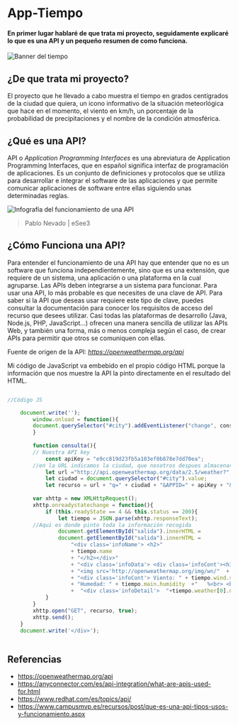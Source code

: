 # App-Tiempo
#### En primer lugar hablaré de que trata mi proyecto, seguidamente explicaré lo que es una API y un pequeño resumen de como funciona.
![Banner del tiempo](https://github.com/eSee3/App-Tiempo/blob/main/Tiempo/assets/banner.PNG)

## ¿De que trata mi proyecto?
El proyecto que he llevado a cabo muestra el tiempo en grados centígrados de la ciudad que quiera, un icono informativo de la situación meteorlógica que hace en el momento, el 
viento en km/h, un porcentaje de la probabilidad de precipitaciones y el nombre de la condición atmosférica.


## ¿Qué es una API?
API o *Application Programming Interfaces* es una abreviatura de Application Programming Interfaces, que en español significa interfaz de programación de aplicaciones. Es un 
conjunto de definiciones y protocolos que se utiliza para desarrollar e integrar el software de las aplicaciones y que permite comunicar aplicaciones de software entre ellas 
siguiendo unas determinadas reglas.


![Infografía del funcionamiento de una API](https://github.com/eSee3/App-Tiempo/blob/main/Tiempo/assets/API.PNG)
> Pablo Nevado | eSee3

## ¿Cómo Funciona una API?
Para entender el funcionamiento de una API hay que entender que no es un software que funciona independientemente, sino que es una extensión, que requiere de un sistema, una
aplicación o una plataforma en la cual agruparse. Las APIs deben integrarse a un sistema para funcionar.
Para usar una API, lo más probable es que necesites de una clave de API. Para saber si la API que deseas usar requiere este tipo de clave, puedes consultar la documentación para
conocer los requisitos de acceso del recurso que desees utilizar.
Casi todas las plataformas de desarrollo (Java, Node.js, PHP, JavaScript...) ofrecen una manera sencilla de utilizar las APIs Web, y también una forma, más o menos compleja según el caso, de crear APIs para permitir que otros se comuniquen con ellas.

Fuente de origen de la API: *https://openweathermap.org/api*

Mi código de JavaScript va embebido en el propio código HTML porque la información que nos muestre la API la pinto directamente en el resultado del HTML.

```JavaScript

//Código JS

	document.write('');
        window.onload = function(){
        document.querySelector("#city").addEventListener("change", consulta);
        }
	
    	function consulta(){
		// Nuestra API key
        	const apiKey = "e9cc819d23fb5a103ef0b878e7dd70ea";
		//en la URL indicamos la ciudad, que nosotros despues almacenaremos en un input
        	let url ="http://api.openweathermap.org/data/2.5/weather?";
        	let ciudad = document.querySelector("#city").value;
        	let recurso = url + "q=" + ciudad + "&APPID=" + apiKey + "&units=metric";
	
        var xhttp = new XMLHttpRequest();
        xhttp.onreadystatechange = function(){
            if (this.readyState == 4 && this.status == 200){
                let tiempo = JSON.parse(xhttp.responseText);
		//Aqui es donde pinto toda la información recogida
                document.getElementById("salida").innerHTML = 
                document.getElementById("salida").innerHTML = 
                    "<div class='infoName'> <h2>"
                    + tiempo.name 
                    + "</h2></div>"
                    + "<div class='infoData'> <div class='infoCont'><h3>"+ tiempo.main.temp + "  Cº </h3>"
                    + "<img src='http://openweathermap.org/img/wn/"  + tiempo.weather[0].icon  + "@2x.png' ></div>" 
                    + "<div class='infoCont'> Viento: " + tiempo.wind.speed +"   km/h <br>"
                    + "Humedad: " + tiempo.main.humidity  +"   %<br> <br> "
                    +  "<div class='infoDetail'>  "+tiempo.weather[0].description + "</div></div> </div>";
            }
        }
        xhttp.open("GET", recurso, true);
        xhttp.send();
    }
    document.write('</div>');
    
```

## Referencias

- https://openweathermap.org/api
- https://anyconnector.com/es/api-integration/what-are-apis-used-for.html
- https://www.redhat.com/es/topics/api/
- https://www.campusmvp.es/recursos/post/que-es-una-api-tipos-usos-y-funcionamiento.aspx
		

